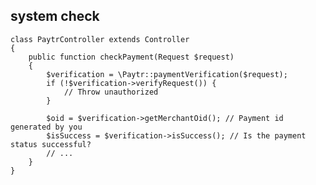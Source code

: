 
 ## system check 


    class PaytrController extends Controller  
	{  
	    public function checkPayment(Request $request)  
	    {
		    $verification = \Paytr::paymentVerification($request);  
			if (!$verification->verifyRequest()) {  
			    // Throw unauthorized  
			}
			
			$oid = $verification->getMerchantOid(); // Payment id generated by you 
			$isSuccess = $verification->isSuccess(); // Is the payment status successful?
			// ... 
		}
	}
